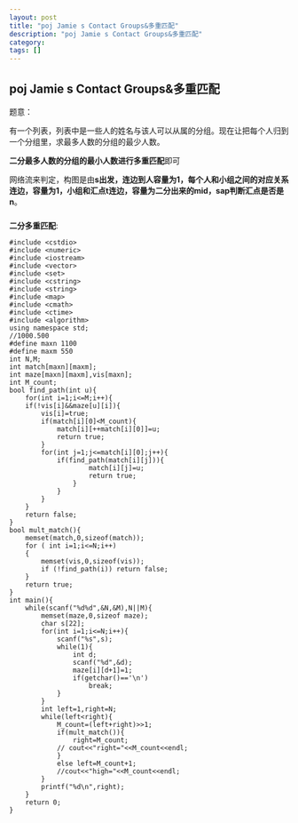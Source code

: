 ```yaml
---
layout: post
title: "poj Jamie s Contact Groups&多重匹配"
description: "poj Jamie s Contact Groups&多重匹配"
category:
tags: []
---
```


## poj Jamie s Contact Groups&多重匹配 ##


题意：

有一个列表，列表中是一些人的姓名与该人可以从属的分组。现在让把每个人归到一个分组里，求最多人数的分组的最少人数。


**二分最多人数的分组的最小人数进行多重匹配**即可


网络流来判定，构图是由**s出发，连边到人容量为1，每个人和小组之间的对应关系连边，容量为1，小组和汇点t连边，容量为二分出来的mid，sap判断汇点是否是n**。

###



**二分多重匹配**:

	#include <cstdio>
	#include <numeric>
	#include <iostream>
	#include <vector>
	#include <set>
	#include <cstring>
	#include <string>
	#include <map>
	#include <cmath>
	#include <ctime>
	#include <algorithm>
	using namespace std;
	//1000.500
	#define maxn 1100
	#define maxm 550
	int N,M;
	int match[maxn][maxm];
	int maze[maxn][maxm],vis[maxn];
	int M_count;
	bool find_path(int u){
		for(int i=1;i<=M;i++){
		if(!vis[i]&&maze[u][i]){
			vis[i]=true;
			if(match[i][0]<M_count){
				match[i][++match[i][0]]=u;
				return true;
			}
			for(int j=1;j<=match[i][0];j++){
				if(find_path(match[i][j])){
						match[i][j]=u;
						return true;
					}
				}
			}
		}
		return false;
	}
	bool mult_match(){
		memset(match,0,sizeof(match));
		for ( int i=1;i<=N;i++)
		{
			memset(vis,0,sizeof(vis));
			if (!find_path(i)) return false;
		}
		return true;
	}
	int main(){
		while(scanf("%d%d",&N,&M),N||M){
			memset(maze,0,sizeof maze);
			char s[22];
			for(int i=1;i<=N;i++){
				scanf("%s",s);
				while(1){
					int d;
					scanf("%d",&d);
					maze[i][d+1]=1;
					if(getchar()=='\n')
						break;
				}
			}
			int left=1,right=N;
			while(left<right){
				M_count=(left+right)>>1;
				if(mult_match()){
					right=M_count;
				// cout<<"right="<<M_count<<endl;
				}
				else left=M_count+1;
				//cout<<"high="<<M_count<<endl;
			}
			printf("%d\n",right);
		}
		return 0;
	}

###